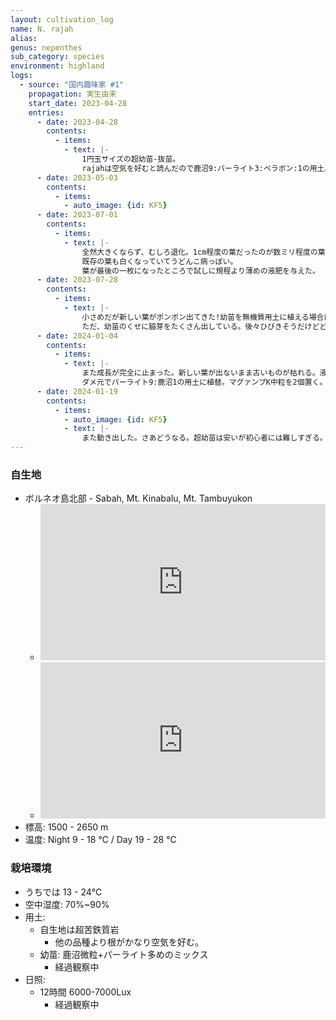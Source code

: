 ```yaml
---
layout: cultivation_log
name: N. rajah
alias:
genus: nepenthes
sub_category: species
environment: highland
logs:
  - source: "国内趣味家 #1"
    propagation: 実生由来
    start_date: 2023-04-28
    entries:
      - date: 2023-04-28
        contents:
          - items:
            - text: |-
                1円玉サイズの超幼苗-抜苗。
                rajahは空気を好むと読んだので鹿沼9:パーライト3:ベラボン:1の用土。
      - date: 2023-05-03
        contents:
          - items:
            - auto_image: {id: KF5}
      - date: 2023-07-01
        contents:
          - items:
            - text: |-
                全然大きくならず、むしろ退化。1cm程度の葉だったのが数ミリ程度の葉しか出なくなった。
                既存の葉も白くなっていてうどんこ病っぽい。
                葉が最後の一枚になったところで試しに規程より薄めの液肥を与えた。
      - date: 2023-07-28
        contents:
          - items:
            - text: |-
                小さめだが新しい葉がポンポン出てきた!幼苗を無機質用土に植える場合は液肥大事だと学んだ。
                ただ、幼苗のくせに脇芽をたくさん出している。後々ひびきそうだけどどう対処すればいいのか...小さすぎる。
      - date: 2024-01-04
        contents:
          - items:
            - text: |-
                また成長が完全に止まった。新しい葉が出ないまま古いものが枯れる。液肥で用土が傷んで息苦しそう。
                ダメ元でパーライト9:鹿沼1の用土に植替。マグァンプK中粒を2個置く。保水しないので頻繁に水やりしてみる。
      - date: 2024-01-19
        contents:
          - items:
            - auto_image: {id: KF5}
            - text: |-
                また動き出した。さあどうなる。超幼苗は安いが初心者には難しすぎる。
---
```

### 自生地
- ボルネオ島北部 - Sabah, Mt. Kinabalu, Mt. Tambuyukon
  - <iframe src="https://www.google.com/maps/embed?pb=!1m18!1m12!1m3!1d323036.4934130912!2d116.5348611137822!3d6.128814545203386!2m3!1f0!2f0!3f0!3m2!1i1024!2i768!4f13.1!3m3!1m2!1s0x323ba2565e9224cb%3A0x2281c3fec0a9c05e!2sMount%20Kinabalu!5e0!3m2!1sen!2sjp!4v1708759580400!5m2!1sen!2sjp" width="100%" height="250" style="border:0;" allowfullscreen="" loading="lazy" referrerpolicy="no-referrer-when-downgrade"></iframe>
  - <iframe src="https://www.google.com/maps/embed?pb=!1m18!1m12!1m3!1d113736.82356288057!2d116.66360611154322!3d6.189364998548871!2m3!1f0!2f0!3f0!3m2!1i1024!2i768!4f13.1!3m3!1m2!1s0x323bb0891b72d1d5%3A0x55e4be931ebad66f!2sMount%20Tambuyukon!5e0!3m2!1sen!2sjp!4v1708759602764!5m2!1sen!2sjp" width="100%" height="250" style="border:0;" allowfullscreen="" loading="lazy" referrerpolicy="no-referrer-when-downgrade"></iframe>
- 標高: 1500 - 2650 m
- 温度: Night 9 - 18 ℃ / Day 19 - 28 ℃

### 栽培環境
  - うちでは 13 - 24℃
- 空中湿度: 70%~90%
- 用土:
  - 自生地は超苦鉄質岩
    - 他の品種より根がかなり空気を好む。
  - 幼苗: 鹿沼微粒+パーライト多めのミックス
    - 経過観察中
- 日照:
  - 12時間 6000-7000Lux
    - 経過観察中
